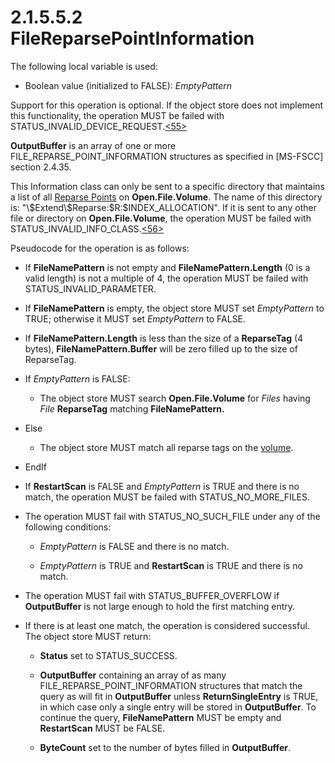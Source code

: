 <html dir="LTR" xmlns:mshelp="http://msdn.microsoft.com/mshelp" xmlns:ddue="http://ddue.schemas.microsoft.com/authoring/2003/5" xmlns:xlink="http://www.w3.org/1999/xlink" xmlns:tool="http://www.microsoft.com/tooltip">
    <head>
        <meta http-equiv="Content-Type" content="text/html; CHARSET=utf-8"></meta>
        <meta name="save" content="history"></meta>
        <title>2.1.5.5.2 FileReparsePointInformation</title>
        <xml>
            <mshelp:toctitle title="2.1.5.5.2 FileReparsePointInformation"></mshelp:toctitle>
            <mshelp:rltitle title="[MS-FSA]: FileReparsePointInformation"></mshelp:rltitle>
            <mshelp:keyword index="A" term="2bd4777e-b63a-40e2-8a13-da9f556c6565"></mshelp:keyword>
            <mshelp:attr name="DCSext.ContentType" value="open specification"></mshelp:attr>
            <mshelp:attr name="AssetID" value="2bd4777e-b63a-40e2-8a13-da9f556c6565"></mshelp:attr>
            <mshelp:attr name="TopicType" value="kbRef"></mshelp:attr>
            <mshelp:attr name="DCSext.Title" value="[MS-FSA]: FileReparsePointInformation" />
        </xml>
    </head>
    <body>
        <div id="header">
            <h1 class="heading">2.1.5.5.2 FileReparsePointInformation</h1>
        </div>
        <div id="mainSection">
            <div id="mainBody">
                <div id="allHistory" class="saveHistory"></div>
                <div id="sectionSection0" class="section" name="collapseableSection">
                    

<p>The following local variable is used:</p>

<ul><li><p><span><span> 
</span></span>Boolean value (initialized to FALSE): <i>EmptyPattern</i></p>

</li></ul><p>Support for this operation is optional. If the object store
does not implement this functionality, the operation MUST be failed with STATUS_INVALID_DEVICE_REQUEST.<a id="Appendix_A_Target_55"></a><a href="4e3695bd-7574-4f24-a223-b4679c065b63.md#Appendix_A_55" aria-label="Product behavior note 55">&lt;55&gt;</a></p>

<p><b>OutputBuffer</b> is an array of one or more
FILE_REPARSE_POINT_INFORMATION structures as specified in <mshelp:link keywords="efbfe127-73ad-4140-9967-ec6500e66d5e" tabindex="0">[MS-FSCC]</mshelp:link>
section <mshelp:link keywords="852688a6-925d-46e8-ab0a-79286175c8c0" tabindex="0">2.4.35</mshelp:link>.</p>

<p>This Information class can only be sent to a specific
directory that maintains a list of all <a href="682f0f59-385c-4351-b81a-3b234f53db03.md#gt_4fed0b53-5fc8-4818-886f-93d87f3035e1">Reparse Points</a> on <b>Open.File.Volume</b>.
The name of this directory is:
&quot;\$Extend\$Reparse:$R:$INDEX_ALLOCATION&quot;. If it is sent to any other
file or directory on <b>Open.File.Volume</b>, the operation MUST be failed with
STATUS_INVALID_INFO_CLASS.<a id="Appendix_A_Target_56"></a><a href="4e3695bd-7574-4f24-a223-b4679c065b63.md#Appendix_A_56" aria-label="Product behavior note 56">&lt;56&gt;</a></p>

<p>Pseudocode for the operation is as follows:</p>

<ul><li><p><span><span> 
</span></span>If <b>FileNamePattern</b> is not empty and <b>FileNamePattern.Length</b>
(0 is a valid length) is not a multiple of 4, the operation MUST be failed with
STATUS_INVALID_PARAMETER.</p>

</li><li><p><span><span> 
</span></span>If <b>FileNamePattern</b> is empty, the object store MUST set <i>EmptyPattern</i>
to TRUE; otherwise it MUST set <i>EmptyPattern</i> to FALSE.</p>

</li><li><p><span><span> 
</span></span>If <b>FileNamePattern.Length</b> is less than the size of a <b>ReparseTag</b>
(4 bytes), <b>FileNamePattern.Buffer</b> will be zero filled up to the size of
ReparseTag.</p>

</li><li><p><span><span> 
</span></span>If <i>EmptyPattern</i> is FALSE:</p>

<ul><li><p><span><span>  </span></span>The
object store MUST search <b>Open.File.Volume</b> for <i>Files</i> having <i>File</i>
<b>ReparseTag</b> matching <b>FileNamePattern.</b></p>

</li></ul></li><li><p><span><span> 
</span></span>Else</p>

<ul><li><p><span><span>  </span></span>The
object store MUST match all reparse tags on the <a href="682f0f59-385c-4351-b81a-3b234f53db03.md#gt_9a876829-33a1-4f0b-8b81-8552b7e5561c">volume</a>.</p>

</li></ul></li><li><p><span><span> 
</span></span>EndIf</p>

</li><li><p><span><span> 
</span></span>If <b>RestartScan</b> is FALSE and <i>EmptyPattern</i> is TRUE
and there is no match, the operation MUST be failed with STATUS_NO_MORE_FILES.</p>

</li><li><p><span><span> 
</span></span>The operation MUST fail with STATUS_NO_SUCH_FILE under any of the
following conditions:</p>

<ul><li><p><span><span>  </span></span><i>EmptyPattern</i>
is FALSE and there is no match.</p>

</li><li><p><span><span>  </span></span><i>EmptyPattern</i>
is TRUE and <b>RestartScan</b> is TRUE and there is no match.</p>

</li></ul></li><li><p><span><span> 
</span></span>The operation MUST fail with STATUS_BUFFER_OVERFLOW if <b>OutputBuffer</b>
is not large enough to hold the first matching entry.</p>

</li><li><p><span><span> 
</span></span>If there is at least one match, the operation is considered
successful. The object store MUST return:</p>

<ul><li><p><span><span>  </span></span><b>Status</b>
set to STATUS_SUCCESS.</p>

</li><li><p><span><span>  </span></span><b>OutputBuffer</b>
containing an array of as many FILE_REPARSE_POINT_INFORMATION structures that
match the query as will fit in <b>OutputBuffer</b> unless <b>ReturnSingleEntry</b>
is TRUE, in which case only a single entry will be stored in <b>OutputBuffer</b>.
To continue the query, <b>FileNamePattern</b> MUST be empty and <b>RestartScan</b>
MUST be FALSE.</p>

</li><li><p><span><span>  </span></span><b>ByteCount</b>
set to the number of bytes filled in <b>OutputBuffer</b>.</p>

</li></ul></li></ul>
                </div>
            </div>
        </div>
    </body>
</html>